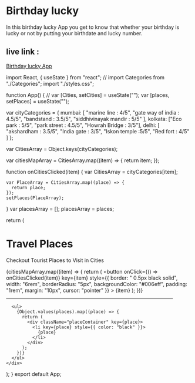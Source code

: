 # Birthday lucky

In this birthday lucky App you get to know that whether your birthday is lucky or not by putting your birthdate and lucky number.

## live link :
[Birthday lucky App](https://birthday-lucky2.netlify.app/)


import React, { useState } from "react";
// import Categories from "./Categories";
import "./styles.css";

function App() {
  // var [Cities, setCities] = useState("");
  var [places, setPlaces] = useState("");

  var cityCategories = {
    mumbai: [
      "marine line : 4/5",
      "gate way of india : 4.5/5",
      "bandstand : 3.5/5",
      "siddhivinayak mandir : 5/5"
    ],
    kolkata: ["Eco park : 5/5", "park street : 4.5/5", "Howrah Bridge : 3/5"],
    delhi: [
      "akshardham : 3.5/5",
      "India gate : 3/5",
      "Iskon temple :5/5",
      "Red fort : 4/5"
    ]
  };

  var CitiesArray = Object.keys(cityCategories);

  var citiesMapArray = CitiesArray.map((item) => {
    return item;
  });

  function onCitiesClicked(item) {
    var CitiesArray = cityCategories[item];

    var PlaceArray = CitiesArray.map((place) => {
      return place;
    });
    setPlaces(PlaceArray);
  }
  var placesArray = [];
  placesArray = places;

  return (
    <div className="App">
      <h1 className="heading">Travel Places </h1>
      <p>Checkout Tourist Places to Visit in Cities</p>
      <div className="Categories">
        <div>
          {citiesMapArray.map((item) => {
            return (
              <button
                onClick={() => onCitiesClicked(item)}
                key={item}
                style={{
                  border: " 0.5px black solid",
                  width: "6rem",
                  borderRadius: "5px",
                  backgroundColor: "#006eff",
                  padding: "1rem",
                  margin: "10px",
                  cursor: "pointer"
                }}
              >
                {item}
              </button>
            );
          })}
        </div>
      </div>
      <div className="Places">
        <hr size="8" width="90%" color="#790050" />
      </div>

      <ul>
        {Object.values(places).map((place) => {
          return (
            <div className="placeContainer" key={place}>
              <li key={place} style={{ color: "black" }}>
                {place}
              </li>
            </div>
          );
        })}
      </ul>
    </div>
  );
}
export default App;
